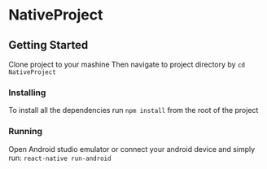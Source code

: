 # NativeProject
## Getting Started

Clone project to your mashine
Then navigate to project directory by `cd NativeProject`

### Installing
  To install all the dependencies run `npm install` from the root of the project

### Running
  Open Android studio emulator or connect your android device and
   simply run:
  `react-native run-android`
